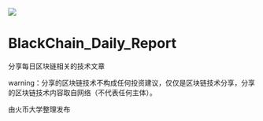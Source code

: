 ![](https://github.com/HuobiUniversity/BlockChain_Daily_Report/blob/master/%E7%81%AB%E5%B8%81%E5%A4%A7%E5%AD%A6.png)
# BlackChain_Daily_Report
分享每日区块链相关的技术文章

warning：分享的区块链技术不构成任何投资建议，仅仅是区块链技术分享，分享的区块链技术内容取自网络（不代表任何主体）。

由火币大学整理发布
